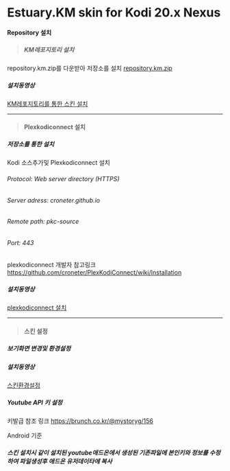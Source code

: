# Estuary.KM skin for Kodi 20.x Nexus
**Repository 설치**
>##### KM레포지토리 설치

repository.km.zip를 다운받아 저장소를 설치
[repository.km.zip](https://drive.google.com/file/d/1xMfDLi8r4Sqo8JKpfJeFc4GKjx-lvSLk/view?usp=share_link)   

##### 설치동영상
[KM레포지토리를 통한 스킨 설치](https://drive.google.com/file/d/1no66wwIiSuevcqvPGhBQo9D11kkzAVAd/view?usp=share_link)

---


>#### Plexkodiconnect 설치
##### 저장소를 통한 설치
Kodi 소스추가및 Plexkodiconnect 설치

###### Protocol: Web server directory (HTTPS)

###### Server adress: croneter.github.io

###### Remote path: pkc-source

###### Port: 443
plexkodiconnect 개발자 참고링크
https://github.com/croneter/PlexKodiConnect/wiki/Installation
##### 설치동영상
[plexkodiconnect 설치](https://drive.google.com/file/d/1-yT_qF6JsZtpuF44s-I-1f7uLAv_Yvx3/view?usp=share_link)   

---
>#### 스킨 설정
##### 보기화면 변경및 환경설정
##### 설치동영상
[스킨환경설정](https://drive.google.com/file/d/1vVl4SiADoSw7uY2nX9Iu1tQ_W85MmhBx/view?usp=sharing)

##### Youtube API 키 설정
키발급 참조 링크
https://brunch.co.kr/@mystoryg/156

Android 기준
##### 스킨 설치시 같이 설치된 youtube애드온에서 생성된 기존파일에 본인키와 정보를 수정하여 파일생성후 애드온 유저데이타에 복사
